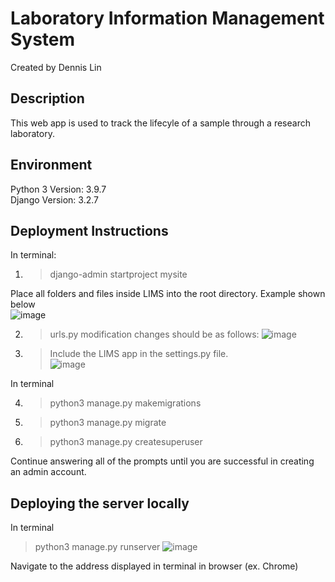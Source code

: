 # Laboratory Information Management System <br>
Created by Dennis Lin <br>

## Description <br>
This web app is used to track the lifecyle of a sample through a research laboratory.

## Environment <br>
Python 3 Version: 3.9.7 <br>
Django Version: 3.2.7

## Deployment Instructions <br>
In terminal: <br>
1. > django-admin startproject mysite

Place all folders and files inside LIMS into the root directory. Example shown below <br>
![image](https://user-images.githubusercontent.com/48298105/142499446-15ea4ebe-b686-4ce4-bd36-07d0343a3b1d.png)

2. > urls.py modification changes should be as follows:
![image](https://user-images.githubusercontent.com/48298105/142498476-9b13b3fb-d7f2-426d-89b9-f928dd7c5906.png)

3. > Include the LIMS app in the settings.py file. <br>
![image](https://user-images.githubusercontent.com/48298105/142498675-eaa7ae17-cecf-471f-8389-7b08e5085bae.png)

In terminal <br>

4. > python3 manage.py makemigrations <br>
5. > python3 manage.py migrate
6. > python3 manage.py createsuperuser 

Continue answering all of the prompts until you are successful in creating an admin account.

## Deploying the server locally
In terminal

> python3 manage.py runserver
![image](https://user-images.githubusercontent.com/48298105/142499744-56b282ad-00e5-4bdc-a81b-6b578dd4dfc4.png)

Navigate to the address displayed in terminal in browser (ex. Chrome)
